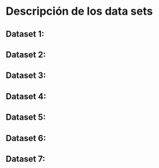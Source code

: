 # Descripción de los data sets

## Dataset 1:

## Dataset 2:

## Dataset 3:

## Dataset 4:

## Dataset 5:

## Dataset 6:

## Dataset 7:

